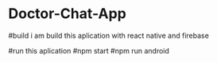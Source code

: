 # Doctor-Chat-App

#build
i am build this aplication with react native and firebase

#run this aplication
#npm start
#npm run android
